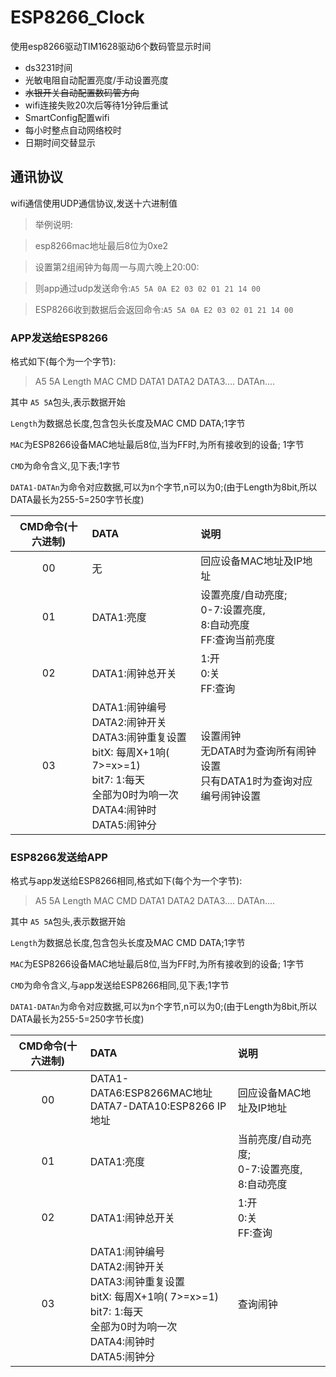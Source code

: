 # ESP8266_Clock

使用esp8266驱动TIM1628驱动6个数码管显示时间


- ds3231时间 	
- 光敏电阻自动配置亮度/手动设置亮度
- ~~水银开关自动配置数码管方向~~
- wifi连接失败20次后等待1分钟后重试
- SmartConfig配置wifi
- 每小时整点自动网络校时
- 日期时间交替显示



## 通讯协议

wifi通信使用UDP通信协议,发送十六进制值

>  举例说明:

>  esp8266mac地址最后8位为0xe2

> 设置第2组闹钟为每周一与周六晚上20:00:

> 则app通过udp发送命令:`A5 5A 0A E2 03 02 01 21 14 00`

> ESP8266收到数据后会返回命令:`A5 5A 0A E2 03 02 01 21 14 00`



### APP发送给ESP8266

格式如下(每个为一个字节):

> A5 5A Length MAC CMD DATA1 DATA2 DATA3.... DATAn....

其中 `A5 5A`包头,表示数据开始

`Length`为数据总长度,包含包头长度及MAC CMD DATA;1字节

`MAC`为ESP8266设备MAC地址最后8位,当为FF时,为所有接收到的设备; 1字节

`CMD`为命令含义,见下表;1字节

`DATA1-DATAn`为命令对应数据,可以为n个字节,n可以为0;(由于Length为8bit,所以DATA最长为255-5=250字节长度)



| CMD命令(十六进制) | DATA                                                         | 说明                                                         |
| :---------------: | :----------------------------------------------------------- | :----------------------------------------------------------- |
|        00         | 无                                                           | 回应设备MAC地址及IP地址                                      |
|        01         | DATA1:亮度                                                   | 设置亮度/自动亮度;<br />0-7:设置亮度,<br />8:自动亮度<br />FF:查询当前亮度 |
|        02         | DATA1:闹钟总开关                                             | 1:开<br />0:关<br />FF:查询                                  |
|        03         | DATA1:闹钟编号<br />DATA2:闹钟开关<br />DATA3:闹钟重复设置<br />  bitX: 每周X+1响( 7>=x>=1)<br />  bit7: 1:每天<br />  全部为0时为响一次<br />DATA4:闹钟时<br />DATA5:闹钟分 | 设置闹钟<br />无DATA时为查询所有闹钟设置<br />只有DATA1时为查询对应编号闹钟设置 |



### ESP8266发送给APP

格式与app发送给ESP8266相同,格式如下(每个为一个字节):

> A5 5A Length MAC CMD DATA1 DATA2 DATA3.... DATAn....

其中 `A5 5A`包头,表示数据开始

`Length`为数据总长度,包含包头长度及MAC CMD DATA;1字节

`MAC`为ESP8266设备MAC地址最后8位,当为FF时,为所有接收到的设备; 1字节

`CMD`为命令含义,与app发送给ESP8266相同,见下表;1字节

`DATA1-DATAn`为命令对应数据,可以为n个字节,n可以为0;(由于Length为8bit,所以DATA最长为255-5=250字节长度)



| CMD命令(十六进制) | DATA                                                         | 说明                                                        |
| :---------------: | :----------------------------------------------------------- | :---------------------------------------------------------- |
|        00         | DATA1-DATA6:ESP8266MAC地址<br />DATA7-DATA10:ESP8266 IP地址  | 回应设备MAC地址及IP地址                                     |
|        01         | DATA1:亮度                                                   | 当前亮度/自动亮度;<br />0-7:设置亮度,<br />8:自动亮度<br /> |
|        02         | DATA1:闹钟总开关                                             | 1:开<br />0:关<br />FF:查询                                 |
|        03         | DATA1:闹钟编号<br />DATA2:闹钟开关<br />DATA3:闹钟重复设置<br />  bitX: 每周X+1响( 7>=x>=1)<br />  bit7: 1:每天<br />  全部为0时为响一次<br />DATA4:闹钟时<br />DATA5:闹钟分 | 查询闹钟                                                    |

